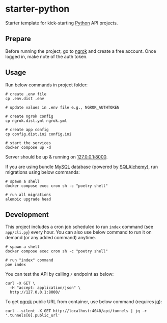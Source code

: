 # starter-python

Starter template for kick-starting [Python](https://www.python.org/) API projects.

## Prepare

Before running the project, go to [ngrok](https://ngrok.com/) and create a free account.
Once logged in, make note of the auth token.

## Usage

Run below commands in project folder:

```shell
# create .env file
cp .env.dist .env

# update values in .env file e.g., NGROK_AUTHTOKEN

# create ngrok config
cp ngrok.dist.yml ngrok.yml

# create app config
cp config.dist.ini config.ini

# start the services
docker compose up -d
```

Server should be up & running on [127.0.0.1:8000](http://127.0.0.1:8000/).

If you are using bundle [MySQL](https://www.mysql.com) database (powered by [SQLAlchemy](https://www.sqlalchemy.org)), run migrations using below commands:

```shell
# spawn a shell
docker compose exec cron sh -c "poetry shell"

# run all migrations
alembic upgrade head
```

## Development

This project includes a cron job scheduled to run `index` command (see `app/cli.py`) every hour.
You can also use below command to run it on demand (or any added command) anytime.

```shell
# spawn a shell
docker compose exec cron sh -c "poetry shell"

# run "index" command
poe index
```

You can test the API by calling `/` endpoint as below:

```shell
curl -X GET \
  -H "accept: application/json" \
  http://127.0.0.1:8000/
```

To get [ngrok](https://ngrok.com/) public URL from container, use below command (requires [jq](https://jqlang.github.io/jq/)):

```shell
curl --silent -X GET http://localhost:4040/api/tunnels | jq -r '.tunnels[0].public_url'
```
